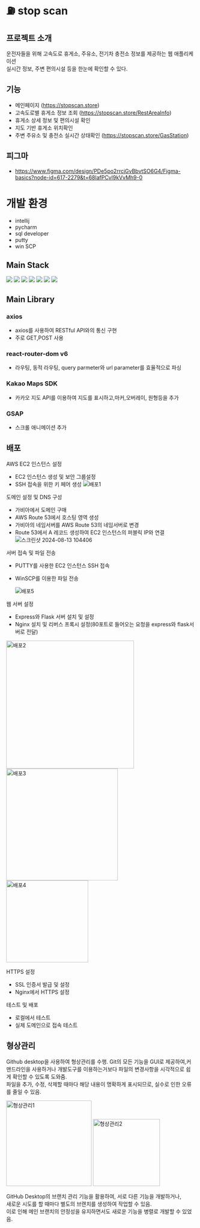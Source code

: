 #  ⛽ stop scan

## 프로젝트 소개
운전자들을 위해 고속도로 휴게소, 주유소, 전기차 충전소 정보를 제공하는 웹 애플리케이션<br>
실시간 정보, 주변 편의시설 등을 한눈에 확인할 수 있다.

## 기능
- 메인페이지 (https://stopscan.store)
- 고속도로별 휴게소 정보 조회 (https://stopscan.store/RestAreaInfo)
- 휴게소 상세 정보 및 편의시설 확인
- 지도 기반 휴게소 위치확인
- 주변 주유소 및 충전소 실시간 상태확인 (https://stopscan.store/GasStation)
## 피그마

- https://www.figma.com/design/PDe5po2rrcjGvBbvtSO6G4/Figma-basics?node-id=617-2279&t=68lafPCvl9kVvMh9-0
## 
# 개발 환경
- intellij
- pycharm
- sql developer
- putty
- win SCP

## Main Stack

<img src="https://img.shields.io/badge/Flask-000000?style=for-the-badge&logo=Flask&logoColor=white">
<img src="https://img.shields.io/badge/Python-3776AB?style=for-the-badge&logo=Python&logoColor=white">
<img src="https://img.shields.io/badge/Node.js-339933?style=for-the-badge&logo=Node.js&logoColor=white">
<img src="https://img.shields.io/badge/React-61DAFB?style=for-the-badge&logo=React&logoColor=white">
<img src="https://img.shields.io/badge/Sass-CC6699?style=for-the-badge&logo=Sass&logoColor=white">
<img src="https://img.shields.io/badge/OracleDB-F80000?style=for-the-badge&logo=oracle&logoColor=white">
<img src="https://img.shields.io/badge/Amazon%20EC2-FF9900?style=for-the-badge&logo=Amazon%20EC2&logoColor=white">


## Main Library

### axios
- axios를 사용하여 RESTful API와의 통신 구현
- 주로 GET,POST 사용


### react-router-dom v6

- 라우팅, 동적 라우팅, query parmeter와 url parameter를 효율적으로 파싱


### Kakao Maps SDK

- 카카오 지도 API를 이용하여 지도를 표시하고,마커,오버레이, 원형등을 추가

### GSAP

- 스크롤 애니메이션 추가



## 배포
 AWS EC2 인스턴스 설정
- EC2 인스턴스 생성 및 보안 그룹설정
- SSH 접속을 위한 키 페어 생성
![배포1](https://github.com/user-attachments/assets/3195442e-a00a-49cb-b32e-0e45e789651e)

도메인 설정 및 DNS 구성
- 가비아에서 도메인 구매
- AWS Route 53에서 호스팅 영역 생성
- 가비아의 네임서버를 AWS Route 53의 네임서버로 변경
- Route 53에서 A 레코드 생성하여 EC2 인스턴스의 퍼블릭 IP와 연결
  ![스크린샷 2024-08-13 104406](https://github.com/user-attachments/assets/2013d424-9583-49ef-a96c-88e446430c29)

 서버 접속 및 파일 전송
- PUTTY를 사용한 EC2 인스턴스 SSH 접속

- WinSCP를 이용한 파일 전송   



  


  ![배포5](https://github.com/user-attachments/assets/1faabf59-74a9-4d7b-b470-69bfc239640e)

 웹 서버 설정
- Express와 Flask 서버 설치 및 설정
- Nginx 설치 및 리버스 프록시 설정(80포트로 들어오는 요청을 express와 flask서버로 전달)   

<img width="340" alt="배포2" src="https://github.com/user-attachments/assets/0f5f6554-4600-490f-8fff-ff23d3a77fe9">
<img width="297" alt="배포3" src="https://github.com/user-attachments/assets/1180a76d-4c3f-4b88-93a2-d2c49b1cf7b9">
<img width="218" alt="배포4" src="https://github.com/user-attachments/assets/57ff15b0-55e6-478d-86da-8a6a23c0b5f4">


HTTPS 설정
- SSL 인증서 발급 및 설정
- Nginx에서 HTTPS 설정


 테스트 및 배포 
- 로컬에서 테스트 
- 실제 도메인으로 접속 테스트                                                                                                                               

## 형상관리
Github desktop을 사용하여 형상관리를 수행.
Git의 모든 기능을 GUI로 제공하여,커맨드라인을 사용하거나 개발도구를 이용하는거보다
파일의 변경사항을 시각적으로 쉽게 확인할 수 있도록 도와줌.    
파일을 추가, 수정, 삭제할 때마다 해당 내용이 명확하게 표시되므로,
실수로 인한 오류를 줄일 수 있음.

<img width="227" alt="형상관리1" src="https://github.com/user-attachments/assets/f69ced85-01f8-4c89-a0ba-233b4931b78b">   




<img width="178" alt="형상관리2" src="https://github.com/user-attachments/assets/e4dc0899-6096-45e6-a5ac-5c30f3ec5bd1">   



GitHub Desktop의 브랜치 관리 기능을 활용하여, 서로 다른 기능을 개발하거나,     
새로운 시도를 할 때마다 별도의 브랜치를 생성하여 작업할 수 있음.    
이로 인해 메인 브랜치의 안정성을 유지하면서도 새로운 기능을 병렬로 개발할 수 있었음.
